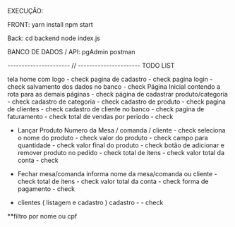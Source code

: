 EXECUÇÃO: 

FRONT: yarn install
npm start

Back:
cd backend
node index.js

BANCO DE DADOS / API:
pgAdmin
postman


---------------------- // ----------------------
TODO LIST 

tela home com logo - check
pagina de cadastro - check
pagina login - check
salvamento dos dados no banco - check
Página Inicial contendo a rota para as demais páginas - check
página de cadastrar produto/categoria - check
cadastro de categoria - check
cadastro de produto - check
pagina de clientes - check
cadastro de cliente no banco - check
pagina de faturamento - check
total de vendas por periodo - check

- Lançar Produto 
Numero da Mesa / comanda / cliente - check
seleciona o nome do produto - check
valor do produto - check
campo para quantidade - check
valor final do produto - check
botão de adicionar e remover produto no pedido - check
total de itens - check
valor total da conta - check


- Fechar mesa/comanda
informa nome da mesa/comanda ou cliente - check
total de itens - check
valor total da conta - check
forma de pagamento - check


- clientes ( listagem e cadastro )
cadastro - - check


**filtro por nome ou cpf 

